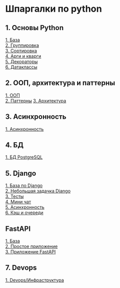 # Шпаргалки по python

## 1. Основы Python
[1. База](base/base.md)\
[2. Группировка](base/groups.md)\
[3. Сортировка](base/sorters.md)\
[4. Арги и кварги](base/args_kwargs.md)\
[5. Декораторы](base/decorators.md)\
[6. Датаклассы](base/data_classes.md)

## 2. ООП, архитектура и паттерны
[1. ООП](base/oop.md)\
[2. Паттерны](base/patterns.md)
[3. Архитектура](base/architecture.md)

## 3. Асинхронность
[1. Асинхронность](base/async.md)

## 4. БД
[1. БД PostgreSQL](base/bd.md)

## 5. Django
[1. База по Django](django/django.md)\
[2. Небольшая задачка Django](django/bd.md)\
[3. Тесты](django/tests.md)\
[4. Мини чат](django/chat.md)\
[5. Асинхронность](django/async.md)\
[6. Кэш и очереди](django/caches_queues.md)

## FastAPI

[1. База](fastapi/base.md)\
[2. Простое приложение](fastapi/simple_app.md)\
[3. Приложение FastAPI](https://github.com/ee-crocush/simple_fast_api)

## 7. Devops
[1. Devops/Инфраструктура](base/devops.md)
